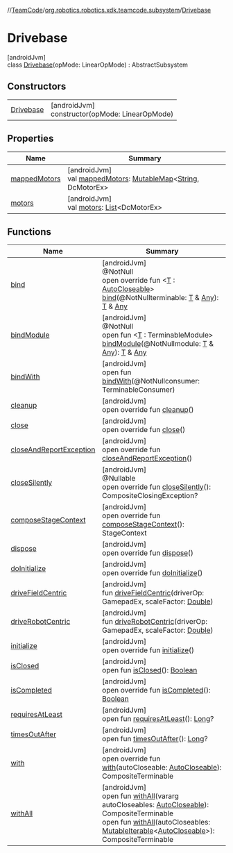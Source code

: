 //[TeamCode](../../../index.md)/[org.robotics.robotics.xdk.teamcode.subsystem](../index.md)/[Drivebase](index.md)

# Drivebase

[androidJvm]\
class [Drivebase](index.md)(opMode: LinearOpMode) : AbstractSubsystem

## Constructors

| | |
|---|---|
| [Drivebase](-drivebase.md) | [androidJvm]<br>constructor(opMode: LinearOpMode) |

## Properties

| Name | Summary |
|---|---|
| [mappedMotors](mapped-motors.md) | [androidJvm]<br>val [mappedMotors](mapped-motors.md): [MutableMap](https://kotlinlang.org/api/latest/jvm/stdlib/kotlin.collections/-mutable-map/index.html)&lt;[String](https://kotlinlang.org/api/latest/jvm/stdlib/kotlin/-string/index.html), DcMotorEx&gt; |
| [motors](motors.md) | [androidJvm]<br>val [motors](motors.md): [List](https://kotlinlang.org/api/latest/jvm/stdlib/kotlin.collections/-list/index.html)&lt;DcMotorEx&gt; |

## Functions

| Name | Summary |
|---|---|
| [bind](../../org.robotics.robotics.xdk.teamcode.subsystem.claw/-extendable-claw/index.md#1293232412%2FFunctions%2F863896225) | [androidJvm]<br>@NotNull<br>open override fun &lt;[T](../../org.robotics.robotics.xdk.teamcode.subsystem.claw/-extendable-claw/index.md#1293232412%2FFunctions%2F863896225) : [AutoCloseable](https://developer.android.com/reference/kotlin/java/lang/AutoCloseable.html)&gt; [bind](../../org.robotics.robotics.xdk.teamcode.subsystem.claw/-extendable-claw/index.md#1293232412%2FFunctions%2F863896225)(@NotNullterminable: [T](../../org.robotics.robotics.xdk.teamcode.subsystem.claw/-extendable-claw/index.md#1293232412%2FFunctions%2F863896225) &amp; [Any](https://kotlinlang.org/api/latest/jvm/stdlib/kotlin/-any/index.html)): [T](../../org.robotics.robotics.xdk.teamcode.subsystem.claw/-extendable-claw/index.md#1293232412%2FFunctions%2F863896225) &amp; [Any](https://kotlinlang.org/api/latest/jvm/stdlib/kotlin/-any/index.html) |
| [bindModule](../../org.robotics.robotics.xdk.teamcode.subsystem.claw/-extendable-claw/index.md#-1130991702%2FFunctions%2F863896225) | [androidJvm]<br>@NotNull<br>open fun &lt;[T](../../org.robotics.robotics.xdk.teamcode.subsystem.claw/-extendable-claw/index.md#-1130991702%2FFunctions%2F863896225) : TerminableModule&gt; [bindModule](../../org.robotics.robotics.xdk.teamcode.subsystem.claw/-extendable-claw/index.md#-1130991702%2FFunctions%2F863896225)(@NotNullmodule: [T](../../org.robotics.robotics.xdk.teamcode.subsystem.claw/-extendable-claw/index.md#-1130991702%2FFunctions%2F863896225) &amp; [Any](https://kotlinlang.org/api/latest/jvm/stdlib/kotlin/-any/index.html)): [T](../../org.robotics.robotics.xdk.teamcode.subsystem.claw/-extendable-claw/index.md#-1130991702%2FFunctions%2F863896225) &amp; [Any](https://kotlinlang.org/api/latest/jvm/stdlib/kotlin/-any/index.html) |
| [bindWith](../../org.robotics.robotics.xdk.teamcode.subsystem.claw/-extendable-claw/index.md#1475146202%2FFunctions%2F863896225) | [androidJvm]<br>open fun [bindWith](../../org.robotics.robotics.xdk.teamcode.subsystem.claw/-extendable-claw/index.md#1475146202%2FFunctions%2F863896225)(@NotNullconsumer: TerminableConsumer) |
| [cleanup](../../org.robotics.robotics.xdk.teamcode.subsystem.claw/-extendable-claw/index.md#-1922477242%2FFunctions%2F863896225) | [androidJvm]<br>open override fun [cleanup](../../org.robotics.robotics.xdk.teamcode.subsystem.claw/-extendable-claw/index.md#-1922477242%2FFunctions%2F863896225)() |
| [close](../../org.robotics.robotics.xdk.teamcode.subsystem.claw/-extendable-claw/index.md#1617525170%2FFunctions%2F863896225) | [androidJvm]<br>open override fun [close](../../org.robotics.robotics.xdk.teamcode.subsystem.claw/-extendable-claw/index.md#1617525170%2FFunctions%2F863896225)() |
| [closeAndReportException](../../org.robotics.robotics.xdk.teamcode.subsystem.claw/-extendable-claw/index.md#-1532312530%2FFunctions%2F863896225) | [androidJvm]<br>open override fun [closeAndReportException](../../org.robotics.robotics.xdk.teamcode.subsystem.claw/-extendable-claw/index.md#-1532312530%2FFunctions%2F863896225)() |
| [closeSilently](../../org.robotics.robotics.xdk.teamcode.subsystem.claw/-extendable-claw/index.md#-1052119504%2FFunctions%2F863896225) | [androidJvm]<br>@Nullable<br>open override fun [closeSilently](../../org.robotics.robotics.xdk.teamcode.subsystem.claw/-extendable-claw/index.md#-1052119504%2FFunctions%2F863896225)(): CompositeClosingException? |
| [composeStageContext](compose-stage-context.md) | [androidJvm]<br>open override fun [composeStageContext](compose-stage-context.md)(): StageContext |
| [dispose](dispose.md) | [androidJvm]<br>open override fun [dispose](dispose.md)() |
| [doInitialize](do-initialize.md) | [androidJvm]<br>open override fun [doInitialize](do-initialize.md)() |
| [driveFieldCentric](drive-field-centric.md) | [androidJvm]<br>fun [driveFieldCentric](drive-field-centric.md)(driverOp: GamepadEx, scaleFactor: [Double](https://kotlinlang.org/api/latest/jvm/stdlib/kotlin/-double/index.html)) |
| [driveRobotCentric](drive-robot-centric.md) | [androidJvm]<br>fun [driveRobotCentric](drive-robot-centric.md)(driverOp: GamepadEx, scaleFactor: [Double](https://kotlinlang.org/api/latest/jvm/stdlib/kotlin/-double/index.html)) |
| [initialize](../../org.robotics.robotics.xdk.teamcode.subsystem.claw/-extendable-claw/index.md#-467062385%2FFunctions%2F863896225) | [androidJvm]<br>open override fun [initialize](../../org.robotics.robotics.xdk.teamcode.subsystem.claw/-extendable-claw/index.md#-467062385%2FFunctions%2F863896225)() |
| [isClosed](../../org.robotics.robotics.xdk.teamcode.subsystem.claw/-extendable-claw/index.md#1856354860%2FFunctions%2F863896225) | [androidJvm]<br>open fun [isClosed](../../org.robotics.robotics.xdk.teamcode.subsystem.claw/-extendable-claw/index.md#1856354860%2FFunctions%2F863896225)(): [Boolean](https://kotlinlang.org/api/latest/jvm/stdlib/kotlin/-boolean/index.html) |
| [isCompleted](is-completed.md) | [androidJvm]<br>open override fun [isCompleted](is-completed.md)(): [Boolean](https://kotlinlang.org/api/latest/jvm/stdlib/kotlin/-boolean/index.html) |
| [requiresAtLeast](../../org.robotics.robotics.xdk.teamcode.subsystem.claw/-extendable-claw/index.md#-1878088254%2FFunctions%2F863896225) | [androidJvm]<br>open fun [requiresAtLeast](../../org.robotics.robotics.xdk.teamcode.subsystem.claw/-extendable-claw/index.md#-1878088254%2FFunctions%2F863896225)(): [Long](https://kotlinlang.org/api/latest/jvm/stdlib/kotlin/-long/index.html)? |
| [timesOutAfter](../../org.robotics.robotics.xdk.teamcode.subsystem.claw/-extendable-claw/index.md#-667246506%2FFunctions%2F863896225) | [androidJvm]<br>open fun [timesOutAfter](../../org.robotics.robotics.xdk.teamcode.subsystem.claw/-extendable-claw/index.md#-667246506%2FFunctions%2F863896225)(): [Long](https://kotlinlang.org/api/latest/jvm/stdlib/kotlin/-long/index.html)? |
| [with](../../org.robotics.robotics.xdk.teamcode.subsystem.claw/-extendable-claw/index.md#743359081%2FFunctions%2F863896225) | [androidJvm]<br>open override fun [with](../../org.robotics.robotics.xdk.teamcode.subsystem.claw/-extendable-claw/index.md#743359081%2FFunctions%2F863896225)(autoCloseable: [AutoCloseable](https://developer.android.com/reference/kotlin/java/lang/AutoCloseable.html)): CompositeTerminable |
| [withAll](../../org.robotics.robotics.xdk.teamcode.subsystem.claw/-extendable-claw/index.md#1210161398%2FFunctions%2F863896225) | [androidJvm]<br>open fun [withAll](../../org.robotics.robotics.xdk.teamcode.subsystem.claw/-extendable-claw/index.md#1210161398%2FFunctions%2F863896225)(vararg autoCloseables: [AutoCloseable](https://developer.android.com/reference/kotlin/java/lang/AutoCloseable.html)): CompositeTerminable<br>open fun [withAll](../../org.robotics.robotics.xdk.teamcode.subsystem.claw/-extendable-claw/index.md#-901464004%2FFunctions%2F863896225)(autoCloseables: [MutableIterable](https://kotlinlang.org/api/latest/jvm/stdlib/kotlin.collections/-mutable-iterable/index.html)&lt;[AutoCloseable](https://developer.android.com/reference/kotlin/java/lang/AutoCloseable.html)&gt;): CompositeTerminable |
